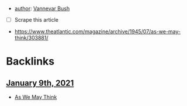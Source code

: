 - [author](<author.md>): [Vannevar Bush](<Vannevar Bush.md>)
- [ ] Scrape this article
- https://www.theatlantic.com/magazine/archive/1945/07/as-we-may-think/303881/

# Backlinks
## [January 9th, 2021](<January 9th, 2021.md>)
- [As We May Think](<As We May Think.md>)

